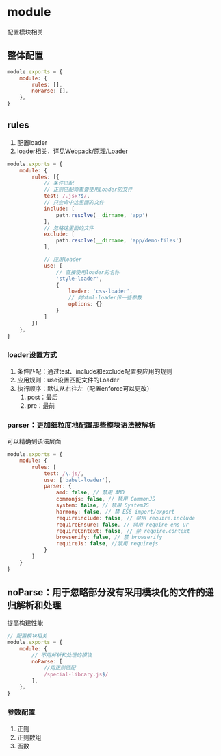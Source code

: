 # module

配置模块相关

## 整体配置

```js
module.exports = {
    module: {
        rules: [],
        noParse: [],
    },
}
```

## rules

1. 配置loader
2. loader相关，详见[Webpack/原理/Loader](../04-原理/02-Loader.md)

```js
module.exports = {
    module: {
        rules: [{
            // 条件匹配
            // 正则匹配命重要使用Loader的文件
            test: /.jsx?$/,
            // 只会命中这里面的文件
            include: [
                path.resolve(__dirname, 'app')
            ],
            // 忽略这里面的文件
            exclude: [
                path.resolve(__dirname, 'app/demo-files')
            ],

            // 应用loader
            use: [
                // 直接使用loader的名称
                'style-loader',
                {
                    loader: 'css-loader',
                    // 向html-loader传一些参数
                    options: {}
                }
            ]
        }]
    },
}
```

### loader设置方式

1. 条件匹配：通过test、include和exclude配置要应用的规则
2. 应用规则：use设置匹配文件的Loader
3. 执行顺序：默认从右往左（配置enforce可以更改）
   1. post：最后
   2. pre：最前

### parser：更加细粒度地配置那些模块语法被解析

可以精确到语法层面

```js
module.exports = {
    module: {
        rules: [
            test: /\.js/,
            use: ['babel-loader'],
            parser: {
                amd: false, // 禁用 AMD
                commonjs: false, // 禁用 CommonJS
                system: false, // 禁用 SystemJS
                harmony: false, // 禁 ES6 import/export
                requireinclude: false, // 禁用 require.include
                requireEnsure: false, // 禁用 require ens ur
                requireContext: false, // 禁 require.context
                browserify: false, // 禁 browserify
                requireJs: false, //禁用 requirejs
            }
        ]
    }
}
```

## noParse：用于忽略部分没有采用模块化的文件的递归解析和处理

提高构建性能

```js
// 配置模块相关
module.exports = {
    module: {
        // 不用解析和处理的模块
        noParse: [
            //用正则匹配
            /special-library.js$/
        ],
    },
}
```

### 参数配置

1. 正则
2. 正则数组
3. 函数
